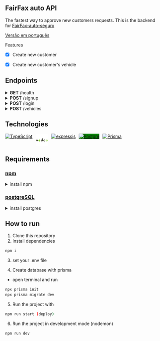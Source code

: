 ## FairFax auto API

The fastest way to approve new customers requests.
This is the backend for [FairFax-auto-seguro](https://github.com/FairFaxSeguros/fairfax-auto-seguro)

[Versão em português](./README.md)

Features

- [x] Create new customer

- [x] Create new customer's vehicle

## Endpoints

<details>
            <summary>
                <strong>GET</strong> /health
            </summary>

- it returns status <strong>200</strong> for succes
</details>

<details>
            <summary>
                <strong>POST</strong> /signup
            </summary>

- You need to send a body like this:

```JSON
{
    "name":"Rick",
    "lastName":"Sanches",
    "birthDate":"02/15/1975",//MM/DD/YYYY  must be 18 years at least
    "cpf":"16843218549", // 11 digits
    "email":"rick@sanches.com",
    "password":"c-137"
}
```

- it returns status <strong>201</strong> for succes
</details>

<details>
            <summary>
                <strong>POST</strong> /login
            </summary>

        send body request like this:

```json
{
  "email": "rick@sanches.com",
  "password": "c-137"
}
```

- it returns status <strong>200</strong> for succes

and

```json
{
  "token": "eyJhbGciOiJIUzI1NiIsInR5cCI6IkpXVCJ9.eyJpZCI6MSwiaWF0IjoxNjUwNjQ5NzgxfQ.Uh1NxvzX-4XHvZOGdsEkCWk-KJTuNFNU8U-5dP59XFw"
}
```

- it return status <strong>401</strong> for incorrect password or email

 </details>

<details>
            <summary>
                <strong>POST</strong> /vehicles
            </summary>

- send a Bearer token on headers like this:

```json
{
  "headers": {
    "authorization": "Bearer 1cf7cccf-48ad-4edd-8b9d-121b1199aaf4"
  }
}
```

- it returns <strong>400</strong> for empty auth or without Bearer

- it returns <strong>401</strong> for unauthorized


- You need to send a body like this:

```JSON
{
    "name":"Camaro",
    "licensePlate":"ar5t82",
    "purchaseDate":"12/10/2021",//MM/DD/YYYY
    "cpf":"00296049158" // 11 digits
}
```

- it returns status <strong>201</strong> for succes
</details>

## Technologies

<div style="display: flex; gap: 10px; height: 40px;">
  <a title="TypeScript" href="https://www.typescriptlang.org/" target="_blank" rel="noreferrer"> 
      <img src="https://user-images.githubusercontent.com/85591297/157519943-9da08e53-e59d-450a-8b0d-81af17974fd0.svg" alt="TypeScript" height="40"/>
  </a>
  <a title="Node JS" href="https://nodejs.org" target="_blank" rel="noreferrer"> 
      <img style="background: white;" src="https://raw.githubusercontent.com/devicons/devicon/master/icons/nodejs/nodejs-original-wordmark.svg" alt="nodejs" height="40"/> 
  </a>
  <a title="Express JS" href="https://expressjs.com/" target="_blank" rel="noreferrer"> 
      <img style="background: white;" src="https://www.vectorlogo.zone/logos/expressjs/expressjs-icon.svg" alt="expressjs" height="40"/> 
  </a>
  <a title="Postgre" href="https://www.postgresql.org/" target="_blank" rel="noreferrer"> 
      <img style="background: green;" src="https://user-images.githubusercontent.com/85591297/157520309-59a18d2e-ee4d-433c-8990-12fdbba37a0d.svg" alt="Postgre" height="40"/> 
  </a>
  <a title="Prisma" href="https://www.prisma.io/" target="_blank" rel="noreferrer"> 
      <img style="background: white;" src="https://miro.medium.com/max/1400/1*X6wCDTpjcn_WcvDW9jS4WQ.png" alt="Prisma" height="40"/> 
  </a>
</div>

## Requirements

### [npm](https://www.npmjs.com/)

<details>
    <summary>install npm</summary>

```bash
wget -qO- <https://raw.githubusercontent.com/nvm-sh/nvm/v0.38.0/install.sh> | bash

## Or this command
wget -qO- https://raw.githubusercontent.com/nvm-sh/nvm/v0.38.0/install.sh | bash

# Close and open terminal
nvm install --lts
nvm use --lts
# Verify node version
node --version # Must show v14.16.1
# Verify npm version
npm -v
```

</details>

### [postgreSQL](https://www.postgresql.org/)

<details>
    <summary>install postgres</summary>

```bash
sudo apt install postgresql postgresql-contrib
```

</details>

## How to run

1. Clone this repository
2. Install dependencies

```bash
npm i
```

3. set your .env file

4. Create database with prisma

- open terminal and run

```bash
npx prisma init
npx prisma migrate dev
```

5. Run the project with

```bash
npm run start (deploy)
```

6. Run the project in development mode (nodemon)

```bash
npm run dev
```
